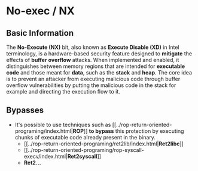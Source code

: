 # No-exec / NX


## Basic Information

The **No-Execute (NX)** bit, also known as **Execute Disable (XD)** in Intel terminology, is a hardware-based security feature designed to **mitigate** the effects of **buffer overflow** attacks. When implemented and enabled, it distinguishes between memory regions that are intended for **executable code** and those meant for **data**, such as the **stack** and **heap**. The core idea is to prevent an attacker from executing malicious code through buffer overflow vulnerabilities by putting the malicious code in the stack for example and directing the execution flow to it.

## Bypasses

- It's possible to use techniques such as [[../rop-return-oriented-programing/index.html|**ROP**]] **to bypass** this protection by executing chunks of executable code already present in the binary.
  - [[../rop-return-oriented-programing/ret2lib/index.html|**Ret2libc**]]
  - [[../rop-return-oriented-programing/rop-syscall-execv/index.html|**Ret2syscall**]]
  - **Ret2...**



